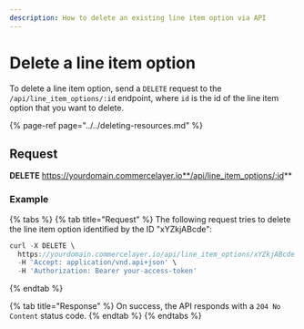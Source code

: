 ```yaml
---
description: How to delete an existing line item option via API
---
```


# Delete a line item option

To delete a line item option, send a `DELETE` request to the `/api/line_item_options/:id` endpoint, where `id` is the id of the line item option that you want to delete.

{% page-ref page="../../deleting-resources.md" %}

## Request

**DELETE** https://yourdomain.commercelayer.io**/api/line_item_options/:id**

### Example

{% tabs %}
{% tab title="Request" %}
The following request tries to delete the line item option identified by the ID "xYZkjABcde":

```javascript
curl -X DELETE \
  https://yourdomain.commercelayer.io/api/line_item_options/xYZkjABcde \
  -H 'Accept: application/vnd.api+json' \
  -H 'Authorization: Bearer your-access-token'
```
{% endtab %}

{% tab title="Response" %}
On success, the API responds with a `204 No Content` status code.
{% endtab %}
{% endtabs %}

